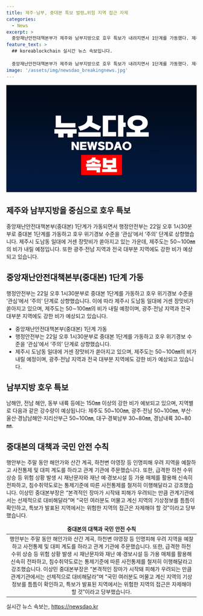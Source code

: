 ```yaml
---
title: 제주·남부, 중대본 특보 발령…위험 지역 접근 자제
categories:
  - News
excerpt: >
  중앙재난안전대책본부가 제주와 남부지방으로 호우 특보가 내려지면서 1단계를 가동했다. 제주는 50~100mm, 광주·전남은 50~100mm의 강한 비 예상되며, 남해안은 150mm 이상, 전남 해안과 동부 내륙은 180mm 이상의 많은 비가 예보됐다. 행안부는 인명피해 우려 지역을 주시하고 대비 조치를 촉구했으며, 중대본부장은 국민들에게 기상정보 확인과 안전을 위한 조치를 취하라고 당부했다.
feature_text: >
  ## koreablockchain 실시간 뉴스 속보입니다.

  중앙재난안전대책본부가 제주와 남부지방으로 호우 특보가 내려지면서 1단계를 가동했다. 제주는 50~100mm, 광주·전남은 50~100mm의 강한 비 예상되며, 남해안은 150mm 이상, 전남 해안과 동부 내륙은 180mm 이상의 많은 비가 예보됐다. 행안부는 인명피해 우려 지역을 주시하고 대비 조치를 촉구했으며, 중대본부장은 국민들에게 기상정보 확인과 안전을 위한 조치를 취하라고 당부했다.
image: '/assets/img/newsdao_breakingnews.jpg'
---
```


<p><img src="/assets/img/newsdao_breakingnews.jpg" alt="koreablockchain 속보" /></p>

<h2 data-ke-size="size26">제주와 남부지방을 중심으로 호우 특보</h2>

<p data-ke-size="size16">중앙재난안전대책본부(중대본) 1단계가 가동되면서 행정안전부는 22일 오후 1시30분부로 중대본 1단계를 가동하고 호우 위기경보 수준을 ‘관심’에서 ‘주의’ 단계로 상향했습니다. 제주시 도남동 일대에 거센 장맛비가 쏟아지고 있는 가운데, 제주도는 50∼100㎜의 비가 내릴 예정입니다. 또한 광주·전남 지역과 전국 대부분 지역에도 강한 비가 예상되고 있습니다.</p>

<h2 data-ke-size="size26">중앙재난안전대책본부(중대본) 1단계 가동</h2>

<p data-ke-size="size16">행정안전부는 22일 오후 1시30분부로 중대본 1단계를 가동하고 호우 위기경보 수준을 ‘관심’에서 ‘주의’ 단계로 상향했습니다. 이에 따라 제주시 도남동 일대에 거센 장맛비가 쏟아지고 있으며, 제주도는 50∼100㎜의 비가 내릴 예정이며, 광주·전남 지역과 전국 대부분 지역에도 강한 비가 예상되고 있습니다.</p>

<ul>
    <li>중앙재난안전대책본부(중대본) 1단계 가동</li>
    <li>행정안전부는 22일 오후 1시30분부로 중대본 1단계를 가동하고 호우 위기경보 수준을 ‘관심’에서 ‘주의’ 단계로 상향했습니다.</li>
    <li>제주시 도남동 일대에 거센 장맛비가 쏟아지고 있으며, 제주도는 50∼100㎜의 비가 내릴 예정이며, 광주·전남 지역과 전국 대부분 지역에도 강한 비가 예상되고 있습니다.</li>
</ul>

<h2 data-ke-size="size26">남부지방 호우 특보</h2>

<p data-ke-size="size16">남해안, 전남 해안, 동부 내륙 등에는 150㎜ 이상의 강한 비가 예보되고 있으며, 지역별로 다음과 같은 강수량이 예상됩니다: 제주도 50~100㎜, 광주·전남 50~100㎜, 부산·울산·경남남해안·지리산부근 50~100㎜, 대구·경북남부 30~80㎜, 경남내륙 30~80㎜.</p>

<h2 data-ke-size="size26">중대본의 대책과 국민 안전 수칙</h2>

<p data-ke-size="size16">행안부는 주말 동안 해안가와 산간 계곡, 하천변 야영장 등 인명피해 우려 지역을 예찰하고 사전통제 및 대피 계도를 하라고 관계 기관에 주문했습니다. 또한, 급격한 하천 수위 상승 등 위험 상황 발생 시 재난문자와 재난 예·경보시설 등 가용 매체를 활용해 신속히 전파하고, 침수취약도로는 통제기준에 따른 사전통제를 철저히 이행해달라고 강조했습니다. 이상민 중대본부장은 “본격적인 장마가 시작돼 피해가 우려되는 만큼 관계기관에서는 선제적으로 대비해달라”며 “국민 여러분도 머물고 계신 지역의 기상정보를 틈틈이 확인하고, 특보가 발표된 지역에서는 위험한 지역의 접근은 자제해야 할 것”이라고 당부했습니다.</p>

<table>
<thead>
<tr>
<td style="text-align: center; height: 17px;"><b>중대본의 대책과 국민 안전 수칙</b></td>
</tr>
</thead>
<tbody>
<tr>
<td style="text-align: center; height: 17px;">행안부는 주말 동안 해안가와 산간 계곡, 하천변 야영장 등 인명피해 우려 지역을 예찰하고 사전통제 및 대피 계도를 하라고 관계 기관에 주문했습니다. 또한, 급격한 하천 수위 상승 등 위험 상황 발생 시 재난문자와 재난 예·경보시설 등 가용 매체를 활용해 신속히 전파하고, 침수취약도로는 통제기준에 따른 사전통제를 철저히 이행해달라고 강조했습니다. 이상민 중대본부장은 “본격적인 장마가 시작돼 피해가 우려되는 만큼 관계기관에서는 선제적으로 대비해달라”며 “국민 여러분도 머물고 계신 지역의 기상정보를 틈틈이 확인하고, 특보가 발표된 지역에서는 위험한 지역의 접근은 자제해야 할 것”이라고 당부했습니다.</td>
</tr>
</tbody>
</table>
실시간 뉴스 속보는, <a href="https://newsdao.kr" rel="dofollow">https://newsdao.kr</a>


